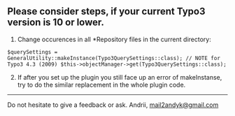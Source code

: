 
## Please consider steps, if your current Typo3 version is 10 or lower.

1. Change occurences in all *Repository files in the current directory:
```
$querySettings = GeneralUtility::makeInstance(Typo3QuerySettings::class); // NOTE for Typo3 4.3 (2009) $this->objectManager->get(Typo3QuerySettings::class);
```
2. If after you set up the plugin you still face up an error of makeInstanse, try to do the similar replacement in the whole plugin code.

------------------


Do not hesitate to give a feedback or ask.
Andrii, mail2andyk@gmail.com
